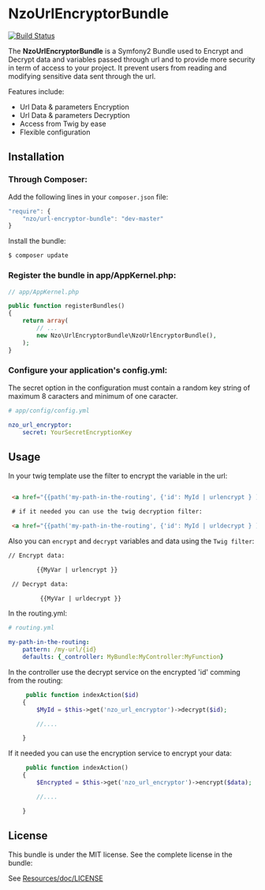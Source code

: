 NzoUrlEncryptorBundle
=====================

[![Build Status](https://travis-ci.org/NAYZO/NzoUrlEncryptorBundle.svg?branch=master)](https://travis-ci.org/NAYZO/NzoUrlEncryptorBundle)

The **NzoUrlEncryptorBundle** is a Symfony2 Bundle used to Encrypt and Decrypt data and variables passed through url and to provide more security in term of access to your project.
It prevent users from reading and modifying sensitive data sent through the url.

Features include:

- Url Data & parameters Encryption
- Url Data & parameters Decryption
- Access from Twig by ease
- Flexible configuration


Installation
------------

### Through Composer:

Add the following lines in your `composer.json` file:

``` js
"require": {
    "nzo/url-encryptor-bundle": "dev-master"
}
```
Install the bundle:

```
$ composer update
```

### Register the bundle in app/AppKernel.php:

``` php
// app/AppKernel.php

public function registerBundles()
{
    return array(
        // ...
        new Nzo\UrlEncryptorBundle\NzoUrlEncryptorBundle(),
    );
}
```

### Configure your application's config.yml:

The secret option in the configuration must contain a random key string of maximum 8 caracters and minimum of one caracter.

``` yml
# app/config/config.yml

nzo_url_encryptor:
    secret: YourSecretEncryptionKey 
```

Usage
-----

In your twig template use the filter to encrypt the variable in the url:

``` html

 <a href="{{path('my-path-in-the-routing', {'id': MyId | urlencrypt } )}}"> My link </a>

 # if it needed you can use the twig decryption filter:

 <a href="{{path('my-path-in-the-routing', {'id': MyId | urldecrypt } )}}"> My link </a>

```

Also you can ``encrypt`` and ``decrypt`` variables and data using the ``Twig filter``:

``` html
// Encrypt data:

        {{MyVar | urlencrypt }}

 // Decrypt data:

         {{MyVar | urldecrypt }}
```

In the routing.yml:

``` yml
# routing.yml

my-path-in-the-routing:    
    pattern: /my-url/{id}
    defaults: {_controller: MyBundle:MyController:MyFunction}

```

In the controller use the decrypt service on the encrypted 'id' comming from the routing:

```php
     public function indexAction($id) 
    {
        $MyId = $this->get('nzo_url_encryptor')->decrypt($id);

        //....

    }    
```

If it needed you can use the encryption service to encrypt your data:

```php
     public function indexAction() 
    {   
        $Encrypted = $this->get('nzo_url_encryptor')->encrypt($data);

        //....

    }    
```

License
-------

This bundle is under the MIT license. See the complete license in the bundle:

See [Resources/doc/LICENSE](https://github.com/NAYZO/NzoUrlEncryptorBundle/tree/master/Resources/doc/LICENSE)